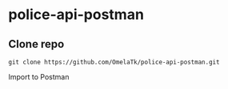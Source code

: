 # police-api-postman

## Clone repo
```shell
git clone https://github.com/OmelaTk/police-api-postman.git
```

Import to Postman